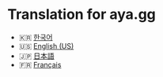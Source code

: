 # Translation for aya.gg
- 🇰🇷 [한국어](./ko-KR/README.md)
- 🇺🇸 [English (US)](./en-US/README.md)
- 🇯🇵 [日本語](./ja/README.md)
- 🇫🇷 [Français](./fr/README.md)
